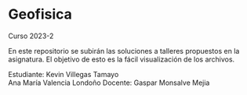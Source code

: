 # Geofisica
 Curso 2023-2

En este repositorio se subirán las soluciones a talleres propuestos en la asignatura. El objetivo de esto es la fácil visualización de los archivos.

Estudiante: 
Kevin Villegas Tamayo\
Ana María Valencia Londoño
Docente: Gaspar Monsalve Mejia